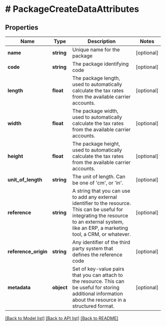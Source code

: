 # # PackageCreateDataAttributes

## Properties

Name | Type | Description | Notes
------------ | ------------- | ------------- | -------------
**name** | **string** | Unique name for the package | [optional]
**code** | **string** | The package identifying code | [optional]
**length** | **float** | The package length, used to automatically calculate the tax rates from the available carrier accounts. | [optional]
**width** | **float** | The package width, used to automatically calculate the tax rates from the available carrier accounts. | [optional]
**height** | **float** | The package height, used to automatically calculate the tax rates from the available carrier accounts. | [optional]
**unit_of_length** | **string** | The unit of length. Can be one of &#39;cm&#39;, or &#39;in&#39;. | [optional]
**reference** | **string** | A string that you can use to add any external identifier to the resource. This can be useful for integrating the resource to an external system, like an ERP, a marketing tool, a CRM, or whatever. | [optional]
**reference_origin** | **string** | Any identifier of the third party system that defines the reference code | [optional]
**metadata** | **object** | Set of key-value pairs that you can attach to the resource. This can be useful for storing additional information about the resource in a structured format. | [optional]

[[Back to Model list]](../../README.md#models) [[Back to API list]](../../README.md#endpoints) [[Back to README]](../../README.md)
